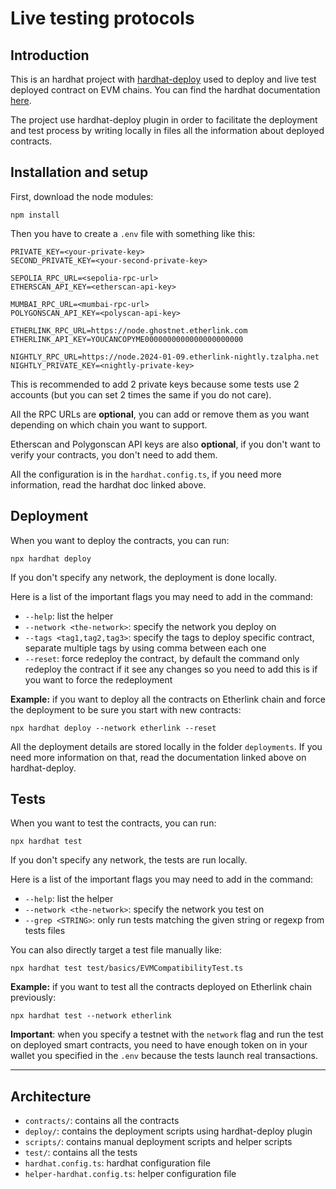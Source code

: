 # Live testing protocols

## Introduction

This is an hardhat project with [hardhat-deploy]("https://github.com/wighawag/hardhat-deploy") used to deploy and live test deployed contract on EVM chains. You can find the hardhat documentation [here]("https://hardhat.org/docs").

The project use hardhat-deploy plugin in order to facilitate the deployment and test process by writing locally in files all the information about deployed contracts.

## Installation and setup

First, download the node modules:
```
npm install
```
Then you have to create a `.env` file with something like this:
```
PRIVATE_KEY=<your-private-key>
SECOND_PRIVATE_KEY=<your-second-private-key>

SEPOLIA_RPC_URL=<sepolia-rpc-url>
ETHERSCAN_API_KEY=<etherscan-api-key>

MUMBAI_RPC_URL=<mumbai-rpc-url>
POLYGONSCAN_API_KEY=<polyscan-api-key>

ETHERLINK_RPC_URL=https://node.ghostnet.etherlink.com
ETHERLINK_API_KEY=YOUCANCOPYME0000000000000000000000

NIGHTLY_RPC_URL=https://node.2024-01-09.etherlink-nightly.tzalpha.net
NIGHTLY_PRIVATE_KEY=<nightly-private-key>
```

This is recommended to add 2 private keys because some tests use 2 accounts (but you can set 2 times the same if you do not care).

All the RPC URLs are **optional**, you can add or remove them as you want depending on which chain you want to support.

Etherscan and Polygonscan API keys are also **optional**, if you don't want to verify your contracts, you don't need to add them.

All the configuration is in the `hardhat.config.ts`, if you need more information, read the hardhat doc linked above.

## Deployment

When you want to deploy the contracts, you can run:
```
npx hardhat deploy
```

If you don't specify any network, the deployment is done locally.

Here is a list of the important flags you may need to add in the command:
- `--help`: list the helper
- `--network <the-network>`: specify the network you deploy on
- `--tags <tag1,tag2,tag3>`: specify the tags to deploy specific contract, separate multiple tags by using comma between each one
- `--reset`: force redeploy the contract, by default the command only redeploy the contract if it see any changes so you need to add this is if you want to force the redeployment

**Example:** if you want to deploy all the contracts on Etherlink chain and force the deployment to be sure you start with new contracts:
```
npx hardhat deploy --network etherlink --reset
```

All the deployment details are stored locally in the folder `deployments`. If you need more information on that, read the documentation linked above on hardhat-deploy.

## Tests

When you want to test the contracts, you can run:
```
npx hardhat test
```

If you don't specify any network, the tests are run locally.

Here is a list of the important flags you may need to add in the command:
- `--help`: list the helper
- `--network <the-network>`: specify the network you test on
- `--grep <STRING>`: only run tests matching the given string or regexp from tests files

You can also directly target a test file manually like:
```
npx hardhat test test/basics/EVMCompatibilityTest.ts
```

**Example:** if you want to test all the contracts deployed on Etherlink chain previously:
```
npx hardhat test --network etherlink
```

**Important**: when you specify a testnet with the `network` flag and run the test on deployed smart contracts, you need to have enough token on in your wallet you specified in the `.env` because the tests launch real transactions.

***

## Architecture
- `contracts/`: contains all the contracts
- `deploy/`: contains the deployment scripts using hardhat-deploy plugin
- `scripts/`: contains manual deployment scripts and helper scripts
- `test/`: contains all the tests
- `hardhat.config.ts`: hardhat configuration file
- `helper-hardhat.config.ts`: helper configuration file